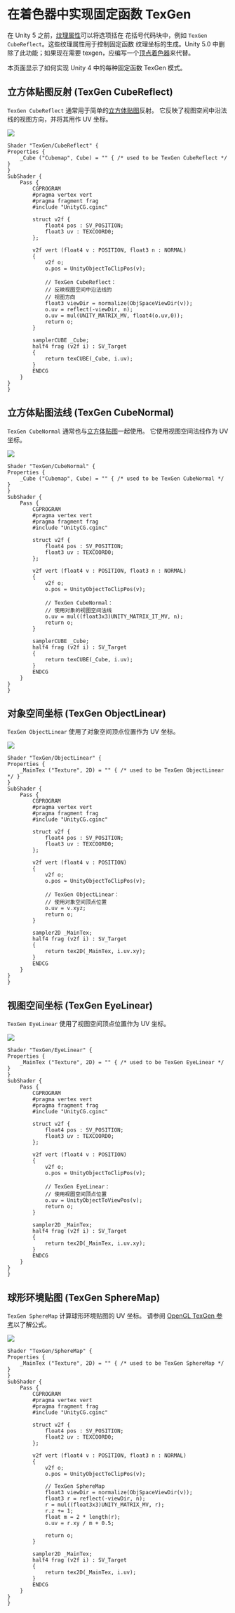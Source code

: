 # 在着色器中实现固定函数 TexGen

在 Unity 5 之前，[纹理属性](SL-Properties.html)可以将选项括在
花括号代码块中，例如 `TexGen CubeReflect`。这些纹理属性用于控制固定函数
纹理坐标的生成。Unity 5.0 中删除了此功能；如果现在需要 
texgen，应编写一个[顶点着色器](SL-ShaderPrograms.html)来代替。

本页面显示了如何实现 Unity 4 中的每种固定函数 TexGen 模式。


## 立方体贴图反射 (TexGen CubeReflect)

`TexGen CubeReflect` 通常用于简单的[立方体贴图](class-Cubemap.html)反射。
它反映了视图空间中沿法线的视图方向，并将其用作 UV 
坐标。

![](../uploads/SL/TexGenCubeReflect.png) 


````
Shader "TexGen/CubeReflect" {
Properties {
    _Cube ("Cubemap", Cube) = "" { /* used to be TexGen CubeReflect */ }
}
SubShader { 
	Pass { 
        CGPROGRAM
        #pragma vertex vert
        #pragma fragment frag
        #include "UnityCG.cginc"
        
        struct v2f {
            float4 pos : SV_POSITION;
            float3 uv : TEXCOORD0;
        };

        v2f vert (float4 v : POSITION, float3 n : NORMAL)
        {
            v2f o;
            o.pos = UnityObjectToClipPos(v);

            // TexGen CubeReflect：
            // 反映视图空间中沿法线的
            // 视图方向
            float3 viewDir = normalize(ObjSpaceViewDir(v));
            o.uv = reflect(-viewDir, n);
            o.uv = mul(UNITY_MATRIX_MV, float4(o.uv,0));
            return o;
        }

        samplerCUBE _Cube;
        half4 frag (v2f i) : SV_Target
        {
            return texCUBE(_Cube, i.uv);
        }
        ENDCG 
    } 
}
}
````

## 立方体贴图法线 (TexGen CubeNormal)

`TexGen CubeNormal` 通常也与[立方体贴图](class-Cubemap.html)一起使用。
它使用视图空间法线作为 UV 坐标。

![](../uploads/SL/TexGenCubeNormal.png) 

````
Shader "TexGen/CubeNormal" {
Properties {
    _Cube ("Cubemap", Cube) = "" { /* used to be TexGen CubeNormal */ }
}
SubShader { 
    Pass { 
        CGPROGRAM
        #pragma vertex vert
        #pragma fragment frag
        #include "UnityCG.cginc"
        
        struct v2f {
            float4 pos : SV_POSITION;
            float3 uv : TEXCOORD0;
        };

        v2f vert (float4 v : POSITION, float3 n : NORMAL)
        {
            v2f o;
            o.pos = UnityObjectToClipPos(v);

            // TexGen CubeNormal：
            // 使用对象的视图空间法线
            o.uv = mul((float3x3)UNITY_MATRIX_IT_MV, n);
            return o;
        }

        samplerCUBE _Cube;
        half4 frag (v2f i) : SV_Target
        {
            return texCUBE(_Cube, i.uv);
        }
        ENDCG 
    } 
}
}
````

## 对象空间坐标 (TexGen ObjectLinear)

`TexGen ObjectLinear` 使用了对象空间顶点位置作为 UV 坐标。

![](../uploads/SL/TexGenObjectLinear.png) 

````
Shader "TexGen/ObjectLinear" {
Properties {
    _MainTex ("Texture", 2D) = "" { /* used to be TexGen ObjectLinear */ }
}
SubShader { 
    Pass { 
        CGPROGRAM
        #pragma vertex vert
        #pragma fragment frag
        #include "UnityCG.cginc"
        
        struct v2f {
            float4 pos : SV_POSITION;
            float3 uv : TEXCOORD0;
        };

        v2f vert (float4 v : POSITION)
        {
            v2f o;
            o.pos = UnityObjectToClipPos(v);

            // TexGen ObjectLinear：
            // 使用对象空间顶点位置
            o.uv = v.xyz;
            return o;
        }

        sampler2D _MainTex;
        half4 frag (v2f i) : SV_Target
        {
            return tex2D(_MainTex, i.uv.xy);
        }
        ENDCG 
    } 
}
}
````

## 视图空间坐标 (TexGen EyeLinear)

`TexGen EyeLinear` 使用了视图空间顶点位置作为 UV 坐标。

![](../uploads/SL/TexGenEyeLinear.png) 

````
Shader "TexGen/EyeLinear" {
Properties {
    _MainTex ("Texture", 2D) = "" { /* used to be TexGen EyeLinear */ }
}
SubShader { 
    Pass { 
        CGPROGRAM
        #pragma vertex vert
        #pragma fragment frag
        #include "UnityCG.cginc"
        
        struct v2f {
            float4 pos : SV_POSITION;
            float3 uv : TEXCOORD0;
        };

        v2f vert (float4 v : POSITION)
        {
            v2f o;
            o.pos = UnityObjectToClipPos(v);

            // TexGen EyeLinear：
            // 使用视图空间顶点位置
            o.uv = UnityObjectToViewPos(v);
            return o;
        }

        sampler2D _MainTex;
        half4 frag (v2f i) : SV_Target
        {
            return tex2D(_MainTex, i.uv.xy);
        }
        ENDCG 
    } 
}
}
````


## 球形环境贴图 (TexGen SphereMap)

`TexGen SphereMap` 计算球形环境贴图的 UV 坐标。
请参阅 [OpenGL TexGen 参考](http://docs.gl/gl2/glTexGen)以了解公式。

![](../uploads/SL/TexGenSphereMap.png) 


````
Shader "TexGen/SphereMap" {
Properties {
    _MainTex ("Texture", 2D) = "" { /* used to be TexGen SphereMap */ }
}
SubShader { 
    Pass { 
        CGPROGRAM
        #pragma vertex vert
        #pragma fragment frag
        #include "UnityCG.cginc"
        
        struct v2f {
            float4 pos : SV_POSITION;
            float2 uv : TEXCOORD0;
        };

        v2f vert (float4 v : POSITION, float3 n : NORMAL)
        {
            v2f o;
            o.pos = UnityObjectToClipPos(v);

            // TexGen SphereMap
            float3 viewDir = normalize(ObjSpaceViewDir(v));
            float3 r = reflect(-viewDir, n);
            r = mul((float3x3)UNITY_MATRIX_MV, r);
            r.z += 1;
            float m = 2 * length(r);
            o.uv = r.xy / m + 0.5;

            return o;
        }

        sampler2D _MainTex;
        half4 frag (v2f i) : SV_Target
        {
            return tex2D(_MainTex, i.uv);
        }
        ENDCG 
    } 
}
}
````
